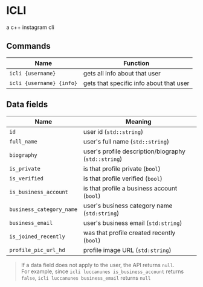 # ICLI
 a c++ instagram cli

## Commands
|  Name                                 | Function |
| ------------------------------------- | -------- |
| `icli {username}`                     | gets all info about that user   |
| `icli {username} {info}`              | gets that specific info about that user   |

## Data fields
|  Name                                 | Meaning |
| ------------------------------------- | ------- |
| `id`                                  | user id (`std::string`) |
| `full_name`                           | user's full name (`std::string`) |
| `biography`                           | user's profile description/biography (`std::string`) |
| `is_private`                          | is that profile private (`bool`) |
| `is_verified`                         | is that profile verified (`bool`) |
| `is_business_account`                 | is that profile a business account (`bool`) |
| `business_category_name`              | user's business category name (`std:string`) |
| `business_email`                      | user's business email (`std:string`) |
| `is_joined_recently`                  | was that profile created recently (`bool`) |
| `profile_pic_url_hd`                  | profile image URL (`std:string`) |

> If a data field does not apply to the user, the API returns `null`. <br /> For example, since `icli luccanunes is_business_account` returns `false`, `icli luccanunes business_email` returns `null`
